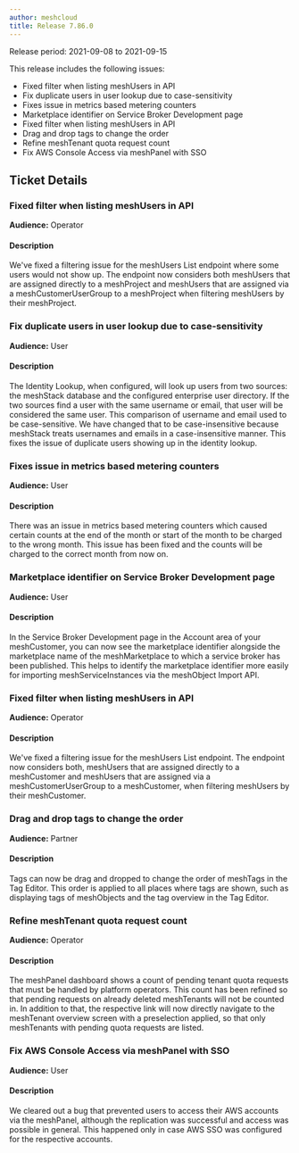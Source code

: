 ```yaml
---
author: meshcloud
title: Release 7.86.0
---
```


Release period: 2021-09-08 to 2021-09-15

This release includes the following issues:
* Fixed filter when listing meshUsers in API
* Fix duplicate users in user lookup due to case-sensitivity
* Fixes issue in metrics based metering counters
* Marketplace identifier on Service Broker Development page
* Fixed filter when listing meshUsers in API
* Drag and drop tags to change the order
* Refine meshTenant quota request count
* Fix AWS Console Access via meshPanel with SSO
<!--truncate-->

## Ticket Details
### Fixed filter when listing meshUsers in API
**Audience:** Operator<br>

#### Description
We've fixed a filtering issue for the meshUsers List endpoint where some users would not show up.
The endpoint now considers both meshUsers that are assigned directly to a meshProject and meshUsers that are
assigned via a meshCustomerUserGroup to a meshProject when filtering meshUsers by their meshProject.

### Fix duplicate users in user lookup due to case-sensitivity
**Audience:** User<br>

#### Description
The Identity Lookup, when configured, will look up users from two sources: the meshStack database and the configured
enterprise user directory. If the two sources find a user with the same username or email, that user will be considered
the same user. This comparison of username and email used to be case-sensitive. We have changed that to be case-insensitive
because meshStack treats usernames and emails in a case-insensitive manner. This fixes the issue of duplicate users showing up in the identity lookup.

### Fixes issue in metrics based metering counters
**Audience:** User<br>

#### Description
There was an issue in metrics based metering counters which caused certain counts at the end of the month or start of
the month to be charged to the wrong month. This issue has been fixed and the counts will be charged to the correct
month from now on.

### Marketplace identifier on Service Broker Development page
**Audience:** User<br>

#### Description
In the Service Broker Development page in the Account area of your meshCustomer, you can now see the marketplace
identifier alongside the marketplace name of the meshMarketplace to which a service broker has been published.
This helps to identify the marketplace identifier more easily for importing meshServiceInstances via the meshObject Import API.

### Fixed filter when listing meshUsers in API
**Audience:** Operator<br>

#### Description
We've fixed a filtering issue for the meshUsers List endpoint.
The endpoint now considers both, meshUsers that are assigned directly to a meshCustomer and meshUsers that are
assigned via a meshCustomerUserGroup to a meshCustomer, when filtering meshUsers by their meshCustomer.

### Drag and drop tags to change the order
**Audience:** Partner<br>

#### Description
Tags can now be drag and dropped to change the order of meshTags in the Tag Editor. This order is applied to all
places where tags are shown, such as displaying tags of meshObjects and the tag overview in the Tag Editor.

### Refine meshTenant quota request count
**Audience:** Operator<br>

#### Description
The meshPanel dashboard shows a count of pending tenant quota requests that must be handled by platform operators.
This count has been refined so that pending requests on already deleted meshTenants will not be counted in. In
addition to that, the respective link will now directly navigate to the meshTenant overview screen with a preselection
applied, so that only meshTenants with pending quota requests are listed.

### Fix AWS Console Access via meshPanel with SSO
**Audience:** User<br>

#### Description
We cleared out a bug that prevented users to access their AWS accounts via the meshPanel,
although the replication was successful and access was possible in general. This happened
only in case AWS SSO was configured for the respective accounts.

